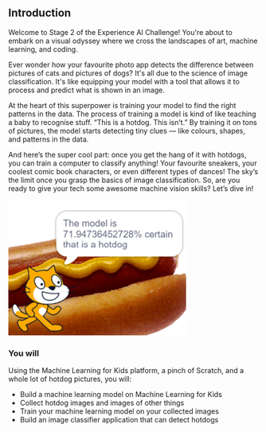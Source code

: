 ## Introduction
Welcome to Stage 2 of the Experience AI Challenge! You're about to embark on a visual odyssey where we cross the landscapes of art, machine learning, and coding.

Ever wonder how your favourite photo app detects the difference between pictures of cats and pictures of dogs? It's all due to the science of image classification. It's like equipping your model with a tool that allows it to process and predict what is shown in an image.

At the heart of this superpower is training your model to find the right patterns in the data. The process of training a model is kind of like teaching a baby to recognise stuff. “This is a hotdog. This isn’t.” By training it on tons of pictures, the model starts detecting tiny clues — like colours, shapes, and patterns in the data.

And here’s the super cool part: once you get the hang of it with hotdogs, you can train a computer to classify anything! Your favourite sneakers, your coolest comic book characters, or even different types of dances! The sky’s the limit once you grasp the basics of image classification. So, are you ready to give your tech some awesome machine vision skills? Let’s dive in!


![Image showing a cat standing in front of a hotdog saying the confidence score of a machine learning model that it is indeed a hotdog](images/demo_shot.png)


### You will

Using the Machine Learning for Kids platform, a pinch of Scratch, and a whole lot of hotdog pictures, you will:
  + Build a machine learning model on Machine Learning for Kids
  + Collect hotdog images and images of other things
  + Train your machine learning model on your collected images
  + Build an image classifier application that can detect hotdogs 

